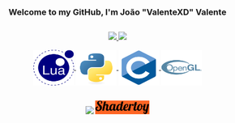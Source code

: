 <h3 align="center">Welcome to my GitHub, I'm João "ValenteXD" Valente</h3>

##
<div align="center">
  <a href="https://github.com/ValenteXD">
  <img height="180em" src="https://github-readme-stats.vercel.app/api?username=ValenteXD&show_icons=true&theme=merko&include_all_commits=true&count_private=true"/>
  <img height="180em" src="https://github-readme-stats.vercel.app/api/top-langs/?username=ValenteXD&layout=compact&langs_count=7&theme=merko"/>
</div>
<div style="display: inline_block" align="center"><br>
  <img align="center" style="height:70px; width:80px;" src="https://raw.githubusercontent.com/devicons/devicon/master/icons/lua/lua-plain-wordmark.svg">
  <img align="center" style="height:70px; width:80px;" src="https://raw.githubusercontent.com/devicons/devicon/master/icons/python/python-original.svg">
  <img align="center" style="height:70px; width:80px;" src="https://raw.githubusercontent.com/devicons/devicon/master/icons/c/c-original.svg">
  <img align="center" style="height:70px; width:80px;" src="https://raw.githubusercontent.com/devicons/devicon/master/icons/opengl/opengl-plain.svg">
</div>

##
<div align="center">
  <a href="https://www.twitter.com/ValenteXD_"><img src="https://img.shields.io/badge/Twitter-blue?style=for-the-badge&logo=twitter&logoColor=white"></a>
  <a href="https://www.shadertoy.com/user/ValenteXD"><img style="height:27px; width:107px;" src="/ShaderToyLogo.png"></a>  
</div>
